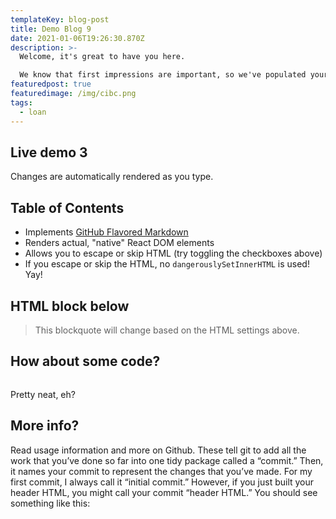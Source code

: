 ```yaml
---
templateKey: blog-post
title: Demo Blog 9
date: 2021-01-06T19:26:30.870Z
description: >-
  Welcome, it's great to have you here.

  We know that first impressions are important, so we've populated your new site with some initial getting started posts that will help you get familiar with everything in no time.
featuredpost: true
featuredimage: /img/cibc.png
tags:
  - loan
---
```

## Live demo 3

Changes are automatically rendered as you type.

## Table of Contents

* Implements [GitHub Flavored Markdown](https://github.github.com/gfm/)
* Renders actual, "native" React DOM elements
* Allows you to escape or skip HTML (try toggling the checkboxes above)
* If you escape or skip the HTML, no `dangerouslySetInnerHTML` is used! Yay!

## HTML block below

> This blockquote will change based on the HTML settings above.

## How about some code?

```

```

Pretty neat, eh?

## More info?

Read usage information and more on Github. These tell git to add all the work that you’ve done so far into one tidy package called a “commit.” Then, it names your commit to represent the changes that you’ve made. For my first commit, I always call it “initial commit.” However, if you just built your header HTML, you might call your commit “header HTML.” You should see something like this: